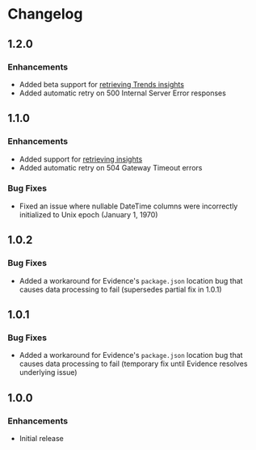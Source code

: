 # Changelog

## 1.2.0

### Enhancements

- Added beta support for [retrieving Trends insights](https://posthog.com/docs/product-analytics/trends/overview)
- Added automatic retry on 500 Internal Server Error responses

## 1.1.0

### Enhancements

- Added support for [retrieving insights](https://posthog.com/docs/api/insights#get-api-projects-project_id-insights-insight_id-sharing)
- Added automatic retry on 504 Gateway Timeout errors

### Bug Fixes

- Fixed an issue where nullable DateTime columns were incorrectly initialized to Unix epoch (January 1, 1970)

## 1.0.2

### Bug Fixes

- Added a workaround for Evidence's `package.json` location bug that causes data processing to fail (supersedes partial fix in 1.0.1)

## 1.0.1

### Bug Fixes

- Added a workaround for Evidence's `package.json` location bug that causes data processing to fail (temporary fix until Evidence resolves underlying issue)

## 1.0.0

### Enhancements

- Initial release
